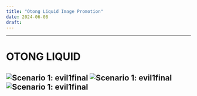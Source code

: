 ```yaml
---
title: "Otong Liquid Image Promotion"
date: 2024-06-08
draft: 
---
```



---
# OTONG LIQUID
![Scenario 1: evil1final](/images/otong1.webp)
![Scenario 1: evil1final](/images/otong2.webp)
![Scenario 1: evil1final](/images/otong3.webp)
---